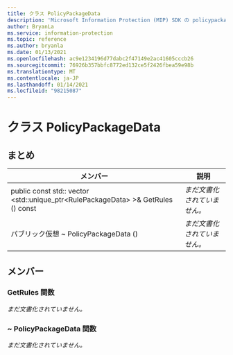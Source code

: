 ```yaml
---
title: クラス PolicyPackageData
description: 'Microsoft Information Protection (MIP) SDK の policypackagedata:: undefined クラスを文書にします。'
author: BryanLa
ms.service: information-protection
ms.topic: reference
ms.author: bryanla
ms.date: 01/13/2021
ms.openlocfilehash: ac9e1234196d77dabc2f47149e2ac41605cccb26
ms.sourcegitcommit: 76926b357bbfc8772ed132ce5f2426fbea59e98b
ms.translationtype: MT
ms.contentlocale: ja-JP
ms.lasthandoff: 01/14/2021
ms.locfileid: "98215087"
---
```

# <a name="class-policypackagedata"></a>クラス PolicyPackageData 
  
## <a name="summary"></a>まとめ
 メンバー                        | 説明                                
--------------------------------|---------------------------------------------
public const std:: vector \<std::unique_ptr\<RulePackageData\> \>& GetRules () const  | _まだ文書化されていません。_
パブリック仮想 ~ PolicyPackageData ()  | _まだ文書化されていません。_
  
## <a name="members"></a>メンバー
  
### <a name="getrules-function"></a>GetRules 関数
_まだ文書化されていません。_

  
### <a name="policypackagedata-function"></a>~ PolicyPackageData 関数
_まだ文書化されていません。_
